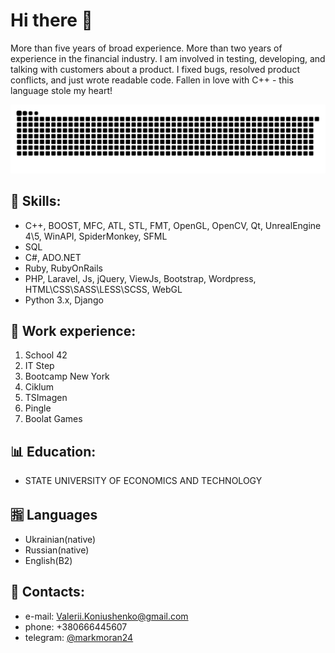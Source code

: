 # Hi there 👋

More than five years of broad experience. More than two years of experience in the financial industry. I am involved in testing, developing, and talking with customers about a product. I fixed bugs, resolved product conflicts, and just wrote readable code. Fallen in love with C++ - this language stole my heart!

<p align="center">
<picture>
  <source media="(prefers-color-scheme: dark)" srcset="https://raw.githubusercontent.com/valeriikoniushenko/valeriikoniushenko/output/github-contribution-grid-snake-dark.svg">
  <source media="(prefers-color-scheme: light)" srcset="https://raw.githubusercontent.com/valeriikoniushenko/valeriikoniushenko/output/github-contribution-grid-snake.svg">
  <img alt="github contribution grid snake animation" src="https://raw.githubusercontent.com/valeriikoniushenko/valeriikoniushenko/output/github-contribution-grid-snake.svg">
</picture>

## 🔗 Skills:
- C++, BOOST, MFC, ATL, STL, FMT, OpenGL, OpenCV, Qt, UnrealEngine 4\5, WinAPI, SpiderMonkey, SFML
- SQL
- C#, ADO.NET
- Ruby, RubyOnRails
- PHP, Laravel, Js, jQuery, ViewJs, Bootstrap, Wordpress, HTML\CSS\SASS\LESS\SCSS, WebGL
- Python 3.x, Django

## 🔧 Work experience:
1. School 42
2. IT Step
3. Bootcamp New York
4. Ciklum
5. TSImagen
6. Pingle
7. Boolat Games

## 📊 Education:
- STATE UNIVERSITY OF ECONOMICS AND TECHNOLOGY

## 🈯 Languages
- Ukrainian(native)
- Russian(native)
- English(B2)

## 📨 Contacts:
- e-mail: Valerii.Koniushenko@gmail.com
- phone: +380666445607
- telegram: [@markmoran24](https://t.me/markmoran24)
